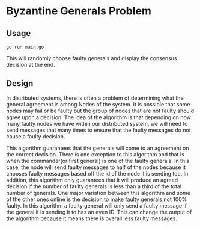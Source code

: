 # Byzantine Generals Problem

## Usage

`go run main.go`

This will randomly choose faulty generals and display the consensus decision at the end.

## Design

In distributed systems, there is often a problem of determining what the general agreement is among Nodes of the system. It is possible that some nodes may fail or be faulty but the group of nodes that are not faulty should agree upon a decision. The idea of the algorithm is that depending on how many faulty nodes we have within our distributed system, we will need to send messages that many times to ensure that the faulty messages do not cause a faulty decision. 

This algorithm guarantees that the generals will come to an agreement on the correct decision. There is one exception to this algorithm and that is when the commander(or first general) is one of the faulty generals. In this case, the node will send faulty messages to half of the nodes because it chooses faulty messages based off the id of the node it is sending too. In addition, this algorithm only guarantees that it will produce an agreed decision if the number of faulty generals is less than a third of the total number of generals. One major variation between this algorithm and some of the other ones online is the decision to make faulty generals not 100% faulty. In this algorithm a faulty general will only send a faulty message if the general it is sending it to has an even ID. This can change the output of the algorithm because it means there is overall less faulty messages. 